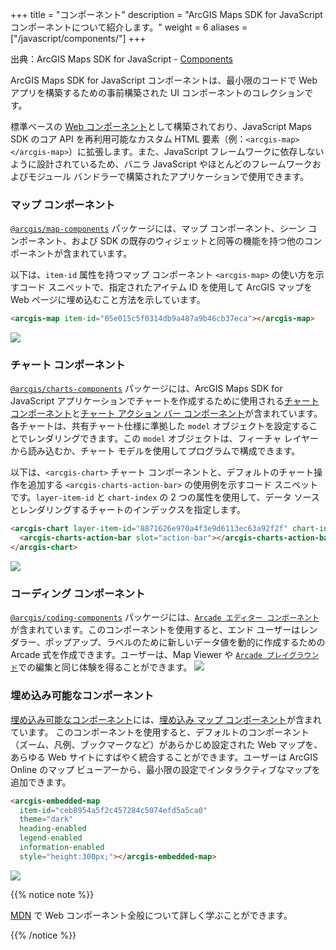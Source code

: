 +++
title = "コンポーネント"
description = "ArcGIS Maps SDK for JavaScript コンポーネントについて紹介します。"
weight = 6
aliases = ["/javascript/components/"]
+++

出典：ArcGIS Maps SDK for JavaScript - [Components](https://developers.arcgis.com/javascript/latest/components/)

ArcGIS Maps SDK for JavaScript コンポーネントは、最小限のコードで Web アプリを構築するための事前構築された UI コンポーネントのコレクションです。

標準ベースの [Web コンポーネント](https://developer.mozilla.org/en-US/docs/Web/API/Web_components)として構築されており、JavaScript Maps SDK のコア API を再利用可能なカスタム HTML 要素（例：`<arcgis-map></arcgis-map>`）に拡張します。また、JavaScript フレームワークに依存しないように設計されているため、バニラ JavaScript やほとんどのフレームワークおよびモジュール バンドラーで構築されたアプリケーションで使用できます。

### マップ コンポーネント
[`@arcgis/map-components`](https://developers.arcgis.com/javascript/latest/references/map-components/?path=/docs/welcome--docs) パッケージには、マップ コンポーネント、シーン コンポーネント、および SDK の既存のウィジェットと同等の機能を持つ他のコンポーネントが含まれています。

以下は、`item-id` 属性を持つマップ コンポーネント `<arcgis-map>` の使い方を示すコード スニペットで、指定されたアイテム ID を使用して ArcGIS マップを Web ページに埋め込むこと方法を示しています。
```HTML
<arcgis-map item-id="05e015c5f0314db9a487a9b46cb37eca"></arcgis-map>
```
<img src="https://apps.esrij.com/arcgis-dev/guide/img/components/map-component.png">

### チャート コンポーネント

[`@arcgis/charts-components`](https://developers.arcgis.com/javascript/latest/references/charts-components/) パッケージには、ArcGIS Maps SDK for JavaScript アプリケーションでチャートを作成するために使用される[チャート コンポーネント](https://developers.arcgis.com/javascript/latest/references/charts-components/arcgis-chart/)と[チャート アクション バー コンポーネント](https://developers.arcgis.com/javascript/latest/references/charts-components/arcgis-charts-action-bar/)が含まれています。各チャートは、共有チャート仕様に準拠した `model` オブジェクトを設定することでレンダリングできます。この `model` オブジェクトは、フィーチャ レイヤーから読み込むか、チャート モデルを使用してプログラムで構成できます。

以下は、`<arcgis-chart>` チャート コンポーネントと、デフォルトのチャート操作を追加する `<arcgis-charts-action-bar>` の使用例を示すコード スニペットです。`layer-item-id` と `chart-index` の 2 つの属性を使用して、データ ソースとレンダリングするチャートのインデックスを指定します。

``` HTML
<arcgis-chart layer-item-id="8871626e970a4f3e9d6113ec63a92f2f" chart-index="0">
  <arcgis-charts-action-bar slot="action-bar"></arcgis-charts-action-bar>
</arcgis-chart>
```
<img src="https://apps.esrij.com/arcgis-dev/guide/img/components/chart-component_ver433.png">


### コーディング コンポーネント
[`@arcgis/coding-components`](https://developers.arcgis.com/javascript/latest/references/coding-components/) パッケージには、[`Arcade エディター コンポーネント`](https://developers.arcgis.com/javascript/latest/references/coding-components/arcgis-arcade-editor/)が含まれています。このコンポーネントを使用すると、エンド ユーザーはレンダラー、ポップアップ、ラベルのために新しいデータ値を動的に作成するための Arcade 式を作成できます。ユーザーは、Map Viewer や [`Arcade プレイグラウンド`](https://developers.arcgis.com/arcade/playground/)での編集と同じ体験を得ることができます。
<img src="https://apps.esrij.com/arcgis-dev/guide/img/components/coding-components.png">


### 埋め込み可能なコンポーネント
[埋め込み可能なコンポーネント](https://developers.arcgis.com/javascript/latest/references/embeddable-components/)には、[埋め込み マップ コンポーネント](https://developers.arcgis.com/javascript/latest/references/embeddable-components/arcgis-embedded-map/)が含まれています。 このコンポーネントを使用すると、デフォルトのコンポーネント（ズーム、凡例、ブックマークなど）があらかじめ設定された Web マップを、あらゆる Web サイトにすばやく統合することができます。ユーザーは ArcGIS Online のマップ ビューアーから、最小限の設定でインタラクティブなマップを追加できます。

```HTML
<arcgis-embedded-map
  item-id="ceb8954a5f2c457284c5074efd5a5ca0"
  theme="dark"
  heading-enabled
  legend-enabled
  information-enabled
  style="height:300px;"></arcgis-embedded-map>
```
<img src="https://apps.esrij.com/arcgis-dev/guide/img/components/embedded-map.png">

{{% notice note %}}

[MDN](https://developer.mozilla.org/en-US/docs/Web/API/Web_components) で Web コンポーネント全般について詳しく学ぶことができます。

{{% /notice %}}